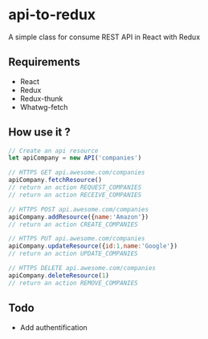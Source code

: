 # api-to-redux
A simple class for consume REST API in React with Redux

## Requirements
- React
- Redux
- Redux-thunk
- Whatwg-fetch

## How use it ?

```javascript
// Create an api resource
let apiCompany = new API('companies')
```

```javascript
// HTTPS GET api.awesome.com/companies
apiCompany.fetchResource()
// return an action REQUEST_COMPANIES
// return an action RECEIVE_COMPANIES
```

```javascript
// HTTPS POST api.awesome.com/companies
apiCompany.addResource({name:'Amazon'})
// return an action CREATE_COMPANIES
```

```javascript
// HTTPS PUT api.awesome.com/companies
apiCompany.updateResource({id:1,name:'Google'})
// return an action UPDATE_COMPANIES
```

```javascript
// HTTPS DELETE api.awesome.com/companies
apiCompany.deleteResource(1)
// return an action REMOVE_COMPANIES
```
## Todo
- Add authentification
